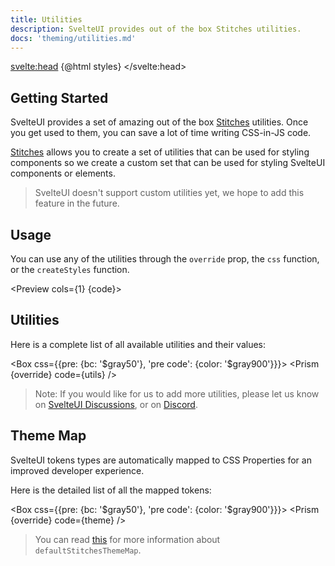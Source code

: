 ```yaml
---
title: Utilities
description: SvelteUI provides out of the box Stitches utilities.
docs: 'theming/utilities.md'
---
```


<script>
    import { Heading, Preview } from 'components'
    import { Box } from "@svelteuidev/core";
    import { Prism } from "@svelteuidev/prism";
    import { theme, utils } from '../../data/theming'

    const styles = `<style id='svelteui-inject-body' type='text/css'>.article>*:nth-child(3){margin-top:15rem!important;}@media(max-width: 800px){.article>*:nth-child(3){margin-top:18rem!important;}}<\/style>`;

    const override = {'& .token.literal-property.property': {color: '$violet400'}}
    const code = `
    <script>
        import { Box } from "@svelteuidev/core";

        const demoStyles = {
            size: '200px',
            linearGradient: '19deg, #21D4FD 0%, #B721FF 100%',
            br: '$squared',
        };
    <\/script>

    // Box component doesn't use the css function but instead a css prop
    <Box css={demoStyles} />
    `

    const demoStyles = {
        size: '200px',
        linearGradient: '19deg, #21D4FD 0%, #B721FF 100%',
        br: '$squared',
    };
</script>

<svelte:head>
{@html styles}
</svelte:head>

<Heading />

## Getting Started

SvelteUI provides a set of amazing out of the box [Stitches](https://stitches.dev/docs/utils) utilities. Once
you get used to them, you can save a lot of time writing CSS-in-JS code.

[Stitches](https://stitches.dev/docs/utils) allows you to create a set of utilities that can be used for styling components so
we create a custom set that can be used for styling SvelteUI components or elements.

> SvelteUI doesn't support custom utilities yet, we hope to add this feature in the future.

## Usage

You can use any of the utilities through the `override` prop, the `css` function, or the `createStyles` function.

<Preview cols={1} {code}>
    <Box css={demoStyles} />
</Preview>

## Utilities

Here is a complete list of all available utilities and their values:

<Box css={{pre: {bc: '$gray50'}, 'pre code': {color: '$gray900'}}}>
    <Prism {override} code={utils} />
</Box>

> Note: If you would like for us to add more utilities, please let us know on [SvelteUI Discussions](https://github.com/svelteuidev/svelteui/discussions), or on [Discord](https://discord.gg/2J2xmzCS79).

## Theme Map

SvelteUI tokens types are automatically mapped to CSS Properties for an improved developer experience.

Here is the detailed list of all the mapped tokens:

<Box css={{pre: {bc: '$gray50'}, 'pre code': {color: '$gray900'}}}>
    <Prism {override} code={theme} />
</Box>

> You can read [this](https://stitches.dev/docs/tokens#property-mapping) for more information about `defaultStitchesThemeMap`.
